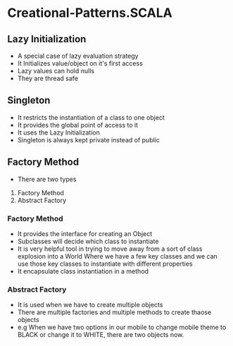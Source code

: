 # Creational-Patterns.SCALA
## Lazy Initialization
- A special case of lazy evaluation strategy
- It Initializes value/object on it's first access
- Lazy values can hold nulls
- They are thread safe

## Singleton
- It restricts the instantiation of a class to one object
- It provides the global point of access to it
- It uses the Lazy Initialization
- Singleton is always kept private instead of public

## Factory Method
- There are two types 
1. Factory Method
2. Abstract Factory

### Factory Method
- It provides the interface for creating an Object
- Subclasses will decide which class to instantiate
- It is very helpful tool in trying to move away from a sort of class explosion into a World Where we have a few key classes and we can use those key classes to instantiate with different properties
- It encapsulate class instantiation in a method

### Abstract Factory
- It is used when we have to create multiple objects
- There are multiple factories and multiple methods to create thaose objects
- e.g When we have two options in our mobile to change mobile theme to BLACK or change it to WHITE, there are two objects now.

